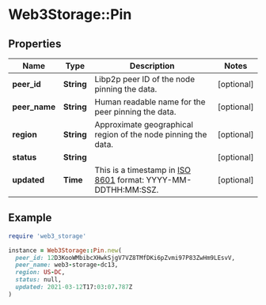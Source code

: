 # Web3Storage::Pin

## Properties

| Name | Type | Description | Notes |
| ---- | ---- | ----------- | ----- |
| **peer_id** | **String** | Libp2p peer ID of the node pinning the data. | [optional] |
| **peer_name** | **String** | Human readable name for the peer pinning the data. | [optional] |
| **region** | **String** | Approximate geographical region of the node pinning the data. | [optional] |
| **status** | **String** |  | [optional] |
| **updated** | **Time** | This is a timestamp in [ISO 8601](https://en.wikipedia.org/wiki/ISO_8601) format: YYYY-MM-DDTHH:MM:SSZ. | [optional] |

## Example

```ruby
require 'web3_storage'

instance = Web3Storage::Pin.new(
  peer_id: 12D3KooWMbibcXHwkSjgV7VZ8TMfDKi6pZvmi97P83ZwHm9LEsvV,
  peer_name: web3-storage-dc13,
  region: US-DC,
  status: null,
  updated: 2021-03-12T17:03:07.787Z
)
```

